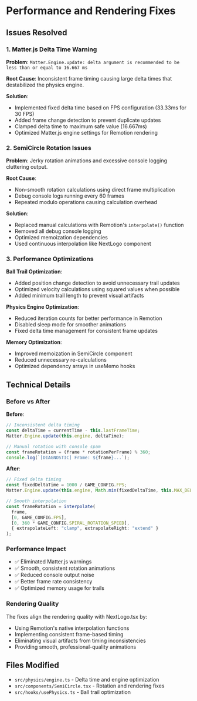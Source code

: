 # Performance and Rendering Fixes

## Issues Resolved

### 1. Matter.js Delta Time Warning
**Problem**: `Matter.Engine.update: delta argument is recommended to be less than or equal to 16.667 ms`

**Root Cause**: Inconsistent frame timing causing large delta times that destabilized the physics engine.

**Solution**:
- Implemented fixed delta time based on FPS configuration (33.33ms for 30 FPS)
- Added frame change detection to prevent duplicate updates
- Clamped delta time to maximum safe value (16.667ms)
- Optimized Matter.js engine settings for Remotion rendering

### 2. SemiCircle Rotation Issues
**Problem**: Jerky rotation animations and excessive console logging cluttering output.

**Root Cause**: 
- Non-smooth rotation calculations using direct frame multiplication
- Debug console logs running every 60 frames
- Repeated modulo operations causing calculation overhead

**Solution**:
- Replaced manual calculations with Remotion's `interpolate()` function
- Removed all debug console logging
- Optimized memoization dependencies
- Used continuous interpolation like NextLogo component

### 3. Performance Optimizations

**Ball Trail Optimization**:
- Added position change detection to avoid unnecessary trail updates
- Optimized velocity calculations using squared values when possible
- Added minimum trail length to prevent visual artifacts

**Physics Engine Optimization**:
- Reduced iteration counts for better performance in Remotion
- Disabled sleep mode for smoother animations
- Fixed delta time management for consistent frame updates

**Memory Optimization**:
- Improved memoization in SemiCircle component
- Reduced unnecessary re-calculations
- Optimized dependency arrays in useMemo hooks

## Technical Details

### Before vs After

**Before**:
```typescript
// Inconsistent delta timing
const deltaTime = currentTime - this.lastFrameTime;
Matter.Engine.update(this.engine, deltaTime);

// Manual rotation with console spam
const frameRotation = (frame * rotationPerFrame) % 360;
console.log(`[DIAGNOSTIC] Frame: ${frame}...`);
```

**After**:
```typescript
// Fixed delta timing
const fixedDeltaTime = 1000 / GAME_CONFIG.FPS;
Matter.Engine.update(this.engine, Math.min(fixedDeltaTime, this.MAX_DELTA_TIME));

// Smooth interpolation
const frameRotation = interpolate(
  frame,
  [0, GAME_CONFIG.FPS],
  [0, 360 * GAME_CONFIG.SPIRAL_ROTATION_SPEED],
  { extrapolateLeft: "clamp", extrapolateRight: "extend" }
);
```

### Performance Impact
- ✅ Eliminated Matter.js warnings
- ✅ Smooth, consistent rotation animations
- ✅ Reduced console output noise
- ✅ Better frame rate consistency
- ✅ Optimized memory usage for trails

### Rendering Quality
The fixes align the rendering quality with NextLogo.tsx by:
- Using Remotion's native interpolation functions
- Implementing consistent frame-based timing
- Eliminating visual artifacts from timing inconsistencies
- Providing smooth, professional-quality animations

## Files Modified
- `src/physics/engine.ts` - Delta time and engine optimization
- `src/components/SemiCircle.tsx` - Rotation and rendering fixes
- `src/hooks/usePhysics.ts` - Ball trail optimization
